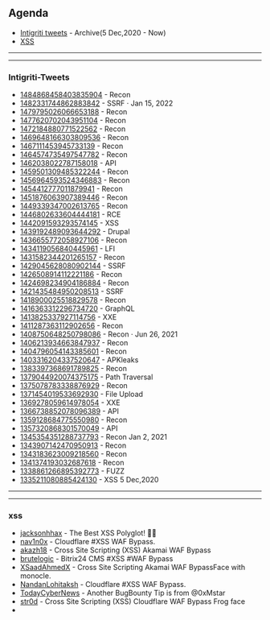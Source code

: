 ## Agenda
- [Intigriti tweets](#Intigriti-Tweets) - Archive(5 Dec,2020 - Now)
- [XSS](#xss)




















--------------------------------------------------------------------------------------------
--------------------------------------------------------------------------------------------

### Intigriti-Tweets










- [1484868458403835904](https://twitter.com/intigriti/status/1484868458403835904) - Recon 
- [1482331744862883842](https://twitter.com/intigriti/status/1482331744862883842) - SSRF  · Jan 15, 2022
- [1479795026066653188](https://twitter.com/intigriti/status/1479795026066653188) - Recon
- [1477620702043951104](https://twitter.com/intigriti/status/1477620702043951104) - Recon
- [1472184880771522562](https://twitter.com/intigriti/status/1472184880771522562) - Recon
- [1469648166303809536](https://twitter.com/intigriti/status/1469648166303809536) - Recon
- [1467111453945733139](https://twitter.com/intigriti/status/1467111453945733139) - Recon
- [1464574735497547782](https://twitter.com/intigriti/status/1464574735497547782) - Recon
- [1462038022787158018](https://twitter.com/intigriti/status/1462038022787158018) - API 
- [1459501309485322244](https://twitter.com/intigriti/status/1459501309485322244) - Recon
- [1456964593524346883](https://twitter.com/intigriti/status/1456964593524346883) - Recon
- [1454412777011879941](https://twitter.com/intigriti/status/1454412777011879941) - Recon
- [1451876063907389446](https://twitter.com/intigriti/status/1451876063907389446) - Recon
- [1449339347002613765](https://twitter.com/intigriti/status/1449339347002613765) - Recon
- [1446802633604444181](https://twitter.com/intigriti/status/1446802633604444181) - RCE
- [1442091593293574145](https://twitter.com/intigriti/status/1442091593293574145) - XSS
- [1439192489093644292](https://twitter.com/intigriti/status/1439192489093644292) - Drupal
- [1436655772058927106](https://twitter.com/intigriti/status/1436655772058927106) - Recon
- [1434119056840445961](https://twitter.com/intigriti/status/1434119056840445961) - LFI
- [1431582344201265157](https://twitter.com/intigriti/status/1431582344201265157) - Recon
- [1429045628080902144](https://twitter.com/intigriti/status/1429045628080902144) - SSRF
- [1426508914112221186](https://twitter.com/intigriti/status/1426508914112221186) - Recon
- [1424698234904186884](https://twitter.com/intigriti/status/1424698234904186884) - Recon
- [1421435484950208513](https://twitter.com/intigriti/status/1421435484950208513) - SSRF
- [1418900025518829578](https://twitter.com/intigriti/status/1418900025518829578) - Recon
- [1416363312296734720](https://twitter.com/intigriti/status/1416363312296734720) - GraphQL
- [1413825337927114756](https://twitter.com/intigriti/status/1413825337927114756) - XXE
- [1411287363112902656](https://twitter.com/intigriti/status/1411287363112902656) - Recon
- [1408750648250798086](https://twitter.com/intigriti/status/1408750648250798086) - Recon · Jun 26, 2021
- [1406213934663847937](https://twitter.com/intigriti/status/1406213934663847937) - Recon
- [1404796054143385601](https://twitter.com/intigriti/status/1404796054143385601) - Recon
- [1403316204337520647](https://twitter.com/intigriti/status/1403316204337520647) - APKleaks
- [1383397368691789825](https://twitter.com/intigriti/status/1383397368691789825) - Recon
- [1379044920074375175](https://twitter.com/intigriti/status/1379044920074375175) - Path Traversal
- [1375078783338876929](https://twitter.com/intigriti/status/1375078783338876929) - Recon
- [1371454019533692930](https://twitter.com/intigriti/status/1371454019533692930) - File Upload
- [1369278059614978054](https://twitter.com/intigriti/status/1369278059614978054) - XXE
- [1366738852078096389](https://twitter.com/intigriti/status/1366738852078096389) - API
- [1359128684775550980](https://twitter.com/intigriti/status/1359128684775550980) - Recon
- [1357320868301570049](https://twitter.com/intigriti/status/1357320868301570049) - API
- [1345354351288737793](https://twitter.com/intigriti/status/1345354351288737793) - Recon Jan 2, 2021
- [1343907142470950913](https://twitter.com/intigriti/status/1343907142470950913) - Recon
- [1343183623009218560](https://twitter.com/intigriti/status/1343183623009218560) - Recon
- [1341374193032687618](https://twitter.com/intigriti/status/1341374193032687618) - Recon
- [1338861266895392773](https://twitter.com/intigriti/status/1338861266895392773) - FUZZ
- [1335211080885424130](https://twitter.com/intigriti/status/1335211080885424130) - XSS 5 Dec,2020





















































------------------------------------------------------------------------------------------------------------------
----------------------------------------------------------------------------------------------------------------

### xss
- [jacksonhhax](https://twitter.com/jacksonhhax/status/1368533469635092480) - The Best XSS Polyglot! 🚨🚨
- [nav1n0x](https://twitter.com/nav1n0x/status/1483192328693108743) - Cloudflare #XSS WAF Bypass.
- [akazh18](https://twitter.com/akazh18/status/1482315827903098880) - Cross Site Scripting (XSS) Akamai WAF Bypass
- [brutelogic](https://twitter.com/brutelogic/status/1483073170827628547) - Bitrix24 CMS #XSS #WAF Bypass
- [XSaadAhmedX](https://twitter.com/XSaadAhmedX/status/1482398313227948034) - Cross Site Scripting Akamai WAF BypassFace with monocle.
- [NandanLohitaksh](https://twitter.com/NandanLohitaksh/status/1483498510100332545) - Cloudflare #XSS WAF Bypass.
- [TodayCyberNews](https://twitter.com/TodayCyberNews/status/1485095073218183169) - Another BugBounty Tip is from @0xMstar
- [str0d](https://twitter.com/str0d/status/1485019050602381318) - Cross Site Scripting (XSS) Cloudflare WAF Bypass Frog face
- 
 



















































